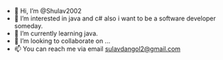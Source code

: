 - 👋 Hi, I’m @Shulav2002
- 👀 I’m interested in java and c# also i want to be a software developer someday.
- 🌱 I’m currently learning java.
- 💞️ I’m looking to collaborate on ...
- 📫 You can reach me via email sulavdangol2@gmail.com

<!---
Shulav2002/Shulav2002 is a ✨ special ✨ repository because its `README.md` (this file) appears on your GitHub profile.
You can click the Preview link to take a look at your changes.
--->
